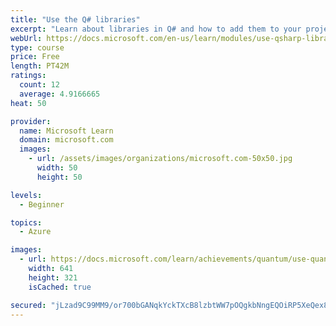 ```yaml
---
title: "Use the Q# libraries"
excerpt: "Learn about libraries in Q# and how to add them to your projects, discover the Q# API documentation, implement another application of Grover's algorithm using the Standard and Numerics libraries, and document your own code."
webUrl: https://docs.microsoft.com/en-us/learn/modules/use-qsharp-libraries/
type: course
price: Free
length: PT42M
ratings:
  count: 12
  average: 4.9166665
heat: 50

provider:
  name: Microsoft Learn
  domain: microsoft.com
  images:
    - url: /assets/images/organizations/microsoft.com-50x50.jpg
      width: 50
      height: 50

levels:
  - Beginner

topics:
  - Azure

images:
  - url: https://docs.microsoft.com/learn/achievements/quantum/use-quantum-libraries-social.png
    width: 641
    height: 321
    isCached: true

secured: "jLzad9C99MM9/or700bGANqkYckTXcB8lzbtWW7pOQgkbNngEQOiRP5XeQex8cwpps6YP2p8WTn6NJWOTBa1uf9fNR3X14joGbJ0aCplhUTf+Wf1CtzhYMGDU6zyncGLe49x0GfWxN19c75aj9942sb8WiGPopuDZ6v9IV58KWmOJh8HQH6to8R/zDoRzsOYvz6ADKhAfJy3Z1WgdXlvZTgQctXgyWw/jwGTSWJcIUh/8YqasDtvDjv3uOlhr8t+G6/uhE43RYmsOUNIY2fuv6/e2vFHaleELAwIwthnRLe/bfTfvF0kMp/jcEgXv/u9DVjHn+O2FCyDg6EZsLh7fwuw0ojIPmxpQRvY8NPiR+iqKxn72rUdnZOpdfo6uAXEZWww1Fk9gn05Dts8gghH/RXYui2GngATPRuc4cqUi94=;3wbeXuzcFlSXK6VhX8pLAA=="
---
```


